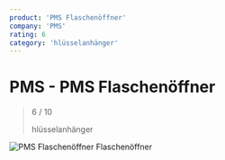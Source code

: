 ```yaml
---
product: 'PMS Flaschenöffner'
company: 'PMS'
rating: 6
category: 'hlüsselanhänger'
---
```


# PMS - PMS Flaschenöffner
>
> 6 / 10
>
> hlüsselanhänger

![PMS Flaschenöffner](./assets/pms-pms-flaschenöffner-1219fe91-3a27-427e-856b-3bba8f247ff3.jpg)
Flaschenöffner
